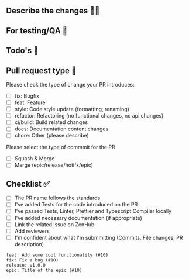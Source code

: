 ## Describe the changes ✍🏼
<!--
Summary of the changes and components affected by this PR in the codebase. (This shouldn't be a commmit list or the issue description)
Ex:
- Refactor the order of the imports following the standard
- Add a new service that...
-->

## For testing/QA 🔎
<!--
Describe how to test the changes of this PR (Write this with QA in mind). Discribe previous and new behaviour.
Ex:
- Run the App, go to the ... page and check ...
- Call the ... endpoint with the following params... Now it should return...
-->

## Todo's 📄 <!--(optional)-->
<!-- Link here any new issues that might've come up when developing this code. -->

## Pull request type 🧐
<!-- Please try to limit your pull request to one type, submit multiple pull requests if needed. -->

Please check the type of change your PR introduces:

- [ ] fix: Bugfix
- [ ] feat: Feature
- [ ] style: Code style update (formatting, renaming)
- [ ] refactor: Refactoring (no functional changes, no api changes)
- [ ] ci/build: Build related changes
- [ ] docs: Documentation content changes
- [ ] chore: Other (please describe)

Please select the type of commmit for the PR

- [ ] Squash & Merge
- [ ] Merge (epic/release/hotifx/epic)

## Checklist ✅ <!--(Don't delete!)-->

- [ ] The PR name follows the standards
- [ ] I've added Tests for the code introduced on the PR
- [ ] I've passed Tests, Linter, Prettier and Typescript Compiler locally
- [ ] I've added necessary documentation (if appropriate)
- [ ] Link the related issue on ZenHub
- [ ] Add reviewers
- [ ] I'm confident about what I'm submmitting (Commits, File changes, PR description)

```
feat: Add some cool functionality (#10)
fix: Fix a bug (#10)
release: v1.0.0
epic: Title of the epic (#10)
```
